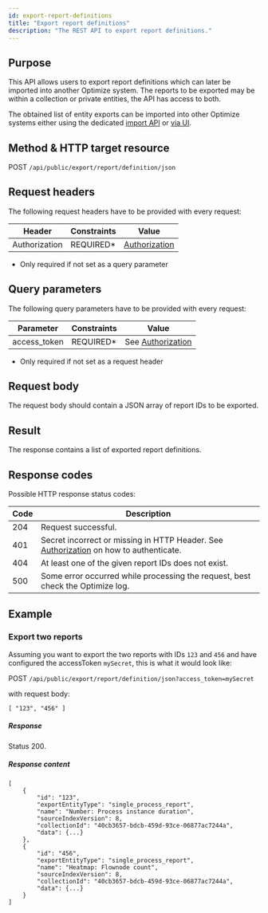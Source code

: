 ```yaml
---
id: export-report-definitions
title: "Export report definitions"
description: "The REST API to export report definitions."
---
```


## Purpose

This API allows users to export report definitions which can later be imported into another Optimize system. The reports to be exported may be within a collection or private entities, the API has access to both.

The obtained list of entity exports can be imported into other Optimize systems either using the dedicated [import API](../../import-entities) or [via UI](../../../../components/userguide/additional-features/export-import.md#importing-entities).

## Method & HTTP target resource

POST `/api/public/export/report/definition/json`

## Request headers

The following request headers have to be provided with every request:

|Header|Constraints|Value|
|--- |--- |--- |
|Authorization|REQUIRED*|[Authorization](../../authorization)|

* Only required if not set as a query parameter

## Query parameters

The following query parameters have to be provided with every request:

|Parameter|Constraints|Value|
|--- |--- |--- |
|access_token|REQUIRED*|See [Authorization](../../authorization)|

* Only required if not set as a request header

## Request body

The request body should contain a JSON array of report IDs to be exported.

## Result

The response contains a list of exported report definitions.

## Response codes

Possible HTTP response status codes:

|Code|Description|
|--- |--- |
|204|Request successful.|
|401|Secret incorrect or missing in HTTP Header. See [Authorization](../../authorization) on how to authenticate.|
|404|At least one of the given report IDs does not exist.|
|500|Some error occurred while processing the request, best check the Optimize log.|

## Example

### Export two reports

Assuming you want to export the two reports with IDs `123` and `456` and have configured the accessToken `mySecret`, this is what it would look like:

POST `/api/public/export/report/definition/json?access_token=mySecret`

with request body:

```
[ "123", "456" ]
```

##### Response

Status 200.

##### Response content

```
[
    {
        "id": "123",
        "exportEntityType": "single_process_report",
        "name": "Number: Process instance duration",
        "sourceIndexVersion": 8,
        "collectionId": "40cb3657-bdcb-459d-93ce-06877ac7244a",
        "data": {...}
    },
    {
        "id": "456",
        "exportEntityType": "single_process_report",
        "name": "Heatmap: Flownode count",
        "sourceIndexVersion": 8,
        "collectionId": "40cb3657-bdcb-459d-93ce-06877ac7244a",
        "data": {...}
    }
]
```
